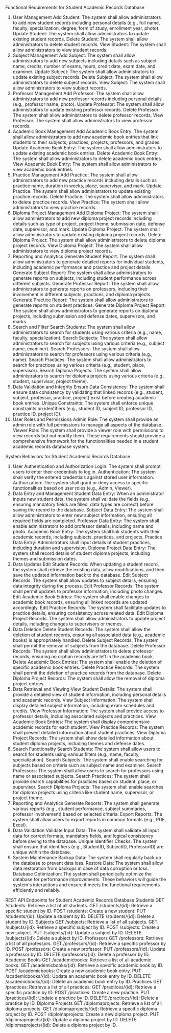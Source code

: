 Functional Requirements for Student Academic Records Database
1. User Management
Add Student: The system shall allow administrators to add new student records including personal details (e.g., full name, faculty, specialization, degree, form of study, enrollment year, photo).
Update Student: The system shall allow administrators to update existing student records.
Delete Student: The system shall allow administrators to delete student records.
View Student: The system shall allow administrators to view student records.
2. Subject Management
Add Subject: The system shall allow administrators to add new subjects including details such as subject name, credits, number of exams, hours, credit date, exam date, and examiner.
Update Subject: The system shall allow administrators to update existing subject records.
Delete Subject: The system shall allow administrators to delete subject records.
View Subject: The system shall allow administrators to view subject records.
3. Professor Management
Add Professor: The system shall allow administrators to add new professor records including personal details (e.g., professor name, photo).
Update Professor: The system shall allow administrators to update existing professor records.
Delete Professor: The system shall allow administrators to delete professor records.
View Professor: The system shall allow administrators to view professor records.
4. Academic Book Management
Add Academic Book Entry: The system shall allow administrators to add new academic book entries that link students to their subjects, practices, projects, professors, and grades.
Update Academic Book Entry: The system shall allow administrators to update existing academic book entries.
Delete Academic Book Entry: The system shall allow administrators to delete academic book entries.
View Academic Book Entry: The system shall allow administrators to view academic book entries.
5. Practice Management
Add Practice: The system shall allow administrators to add new practice records including details such as practice name, duration in weeks, place, supervisor, and mark.
Update Practice: The system shall allow administrators to update existing practice records.
Delete Practice: The system shall allow administrators to delete practice records.
View Practice: The system shall allow administrators to view practice records.
6. Diploma Project Management
Add Diploma Project: The system shall allow administrators to add new diploma project records including details such as type of project, project theme, submission date, defense date, supervisor, and mark.
Update Diploma Project: The system shall allow administrators to update existing diploma project records.
Delete Diploma Project: The system shall allow administrators to delete diploma project records.
View Diploma Project: The system shall allow administrators to view diploma project records.
7. Reporting and Analytics
Generate Student Report: The system shall allow administrators to generate detailed reports for individual students, including academic performance and practice and project details.
Generate Subject Report: The system shall allow administrators to generate reports on subjects, including student performance across different subjects.
Generate Professor Report: The system shall allow administrators to generate reports on professors, including their involvement in different subjects, practices, and diploma projects.
Generate Practice Report: The system shall allow administrators to generate reports on student practices.
Generate Diploma Project Report: The system shall allow administrators to generate reports on diploma projects, including submission and defense dates, supervisors, and marks.
8. Search and Filter
Search Students: The system shall allow administrators to search for students using various criteria (e.g., name, faculty, specialization).
Search Subjects: The system shall allow administrators to search for subjects using various criteria (e.g., subject name, examiner).
Search Professors: The system shall allow administrators to search for professors using various criteria (e.g., name).
Search Practices: The system shall allow administrators to search for practices using various criteria (e.g., student, place, supervisor).
Search Diploma Projects: The system shall allow administrators to search for diploma projects using various criteria (e.g., student, supervisor, project theme).
9. Data Validation and Integrity
Ensure Data Consistency: The system shall ensure data consistency by validating that linked records (e.g., student, subject, professor, practice, project) exist before creating academic book entries.
Unique Constraints: The system shall enforce unique constraints on identifiers (e.g., student ID, subject ID, professor ID, practice ID, project ID).
10. User Roles and Permissions
Admin Role: The system shall provide an admin role with full permissions to manage all aspects of the database.
Viewer Role: The system shall provide a viewer role with permissions to view records but not modify them.
These requirements should provide a comprehensive framework for the functionalities needed in a student academic records database system.

System Behaviors for Student Academic Records Database
1. User Authentication and Authorization
Login: The system shall prompt users to enter their credentials to log in.
Authentication: The system shall verify the entered credentials against stored user information.
Authorization: The system shall grant or deny access to specific functionalities based on user roles (e.g., Admin, Viewer).
2. Data Entry and Management
Student Data Entry: When an administrator inputs new student data, the system shall validate the fields (e.g., ensuring mandatory fields are filled, data types are correct) before saving the record to the database.
Subject Data Entry: The system shall allow administrators to enter new subject information, ensuring all required fields are completed.
Professor Data Entry: The system shall enable administrators to add professor details, including name and photo.
Academic Book Entry: The system shall link students with their academic records, including subjects, practices, and projects.
Practice Data Entry: Administrators shall input details of student practices, including duration and supervision.
Diploma Project Data Entry: The system shall record details of student diploma projects, including themes and submission dates.
3. Data Updates
Edit Student Records: When updating a student record, the system shall retrieve the existing data, allow modifications, and then save the updated information back to the database.
Edit Subject Records: The system shall allow updates to subject details, ensuring data integrity during the process.
Edit Professor Records: The system shall permit updates to professor information, including photo changes.
Edit Academic Book Entries: The system shall enable changes to academic book records, ensuring all linked records are updated accordingly.
Edit Practice Records: The system shall facilitate updates to practice details, ensuring consistency across related data.
Edit Diploma Project Records: The system shall allow administrators to update project details, including changes to supervisors or themes.
4. Data Deletion
Delete Student Records: The system shall allow the deletion of student records, ensuring all associated data (e.g., academic books) is appropriately handled.
Delete Subject Records: The system shall permit the removal of subjects from the database.
Delete Professor Records: The system shall allow administrators to delete professor records, ensuring no orphan records are left in the academic book.
Delete Academic Book Entries: The system shall enable the deletion of specific academic book entries.
Delete Practice Records: The system shall permit the deletion of practice records from the database.
Delete Diploma Project Records: The system shall allow the removal of diploma project entries.
5. Data Retrieval and Viewing
View Student Details: The system shall provide a detailed view of student information, including personal details and academic records.
View Subject Information: The system shall display detailed subject information, including exam schedules and credits.
View Professor Information: The system shall provide access to professor details, including associated subjects and practices.
View Academic Book Entries: The system shall display comprehensive academic records for each student.
View Practice Records: The system shall present detailed information about student practices.
View Diploma Project Records: The system shall show detailed information about student diploma projects, including themes and defense dates.
6. Search Functionality
Search Students: The system shall allow users to search for students using various filters (e.g., name, faculty, specialization).
Search Subjects: The system shall enable searching for subjects based on criteria such as subject name and examiner.
Search Professors: The system shall allow users to search for professors using name or associated subjects.
Search Practices: The system shall provide search capabilities for practices based on student, place, or supervisor.
Search Diploma Projects: The system shall enable searches for diploma projects using criteria like student name, supervisor, or project theme.
7. Reporting and Analytics
Generate Reports: The system shall generate various reports (e.g., student performance, subject summaries, professor involvement) based on selected criteria.
Export Reports: The system shall allow users to export reports in common formats (e.g., PDF, Excel).
8. Data Validation
Validate Input Data: The system shall validate all input data for correct formats, mandatory fields, and logical consistency before saving to the database.
Unique Identifier Checks: The system shall ensure that identifiers (e.g., StudentID, SubjectID, ProfessorID) are unique within the database.
9. System Maintenance
Backup Data: The system shall regularly back up the database to prevent data loss.
Restore Data: The system shall allow data restoration from backups in case of data corruption or loss.
Database Optimization: The system shall periodically optimize the database for performance improvements.
These behaviors will guide the system's interactions and ensure it meets the functional requirements efficiently and reliably.

REST API Endpoints for Student Academic Records Database
Students
GET /students: Retrieve a list of all students.
GET /students/{id}: Retrieve a specific student by ID.
POST /students: Create a new student.
PUT /students/{id}: Update a student by ID.
DELETE /students/{id}: Delete a student by ID.
Subjects
GET /subjects: Retrieve a list of all subjects.
GET /subjects/{id}: Retrieve a specific subject by ID.
POST /subjects: Create a new subject.
PUT /subjects/{id}: Update a subject by ID.
DELETE /subjects/{id}: Delete a subject by ID.
Professors
GET /professors: Retrieve a list of all professors.
GET /professors/{id}: Retrieve a specific professor by ID.
POST /professors: Create a new professor.
PUT /professors/{id}: Update a professor by ID.
DELETE /professors/{id}: Delete a professor by ID.
Academic Books
GET /academicbooks: Retrieve a list of all academic books.
GET /academicbooks/{id}: Retrieve a specific academic book by ID.
POST /academicbooks: Create a new academic book entry.
PUT /academicbooks/{id}: Update an academic book entry by ID.
DELETE /academicbooks/{id}: Delete an academic book entry by ID.
Practices
GET /practices: Retrieve a list of all practices.
GET /practices/{id}: Retrieve a specific practice by ID.
POST /practices: Create a new practice.
PUT /practices/{id}: Update a practice by ID.
DELETE /practices/{id}: Delete a practice by ID.
Diploma Projects
GET /diplomaprojects: Retrieve a list of all diploma projects.
GET /diplomaprojects/{id}: Retrieve a specific diploma project by ID.
POST /diplomaprojects: Create a new diploma project.
PUT /diplomaprojects/{id}: Update a diploma project by ID.
DELETE /diplomaprojects/{id}: Delete a diploma project by ID.
